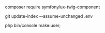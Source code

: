 composer require symfony/ux-twig-component  

git update-index --assume-unchanged .env   

php bin/console make:user; 